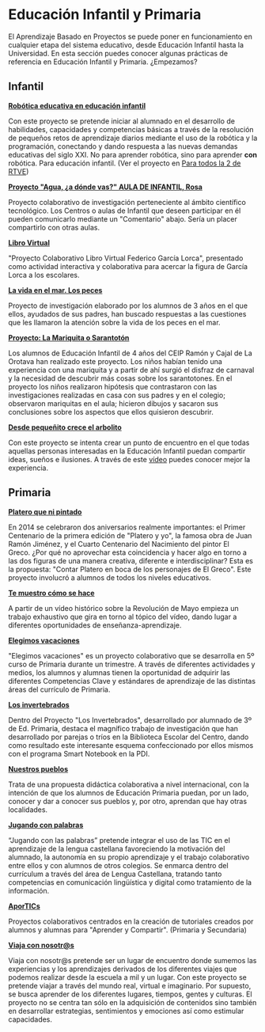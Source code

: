 
# Educación Infantil y Primaria

El Aprendizaje Basado en Proyectos se puede poner en funcionamiento en cualquier etapa del sistema educativo, desde Educación Infantil hasta la Universidad. En esta sección puedes conocer algunas prácticas de referencia en Educación Infantil y Primaria. ¿Empezamos?

## Infantil

**[Robótica educativa en educación infantil](http://olmedarein7.wix.com/roboticainfantil#)**

Con este proyecto se pretende iniciar al alumnado en el desarrollo de habilidades, capacidades y competencias básicas a través de la resolución de pequeños retos de aprendizaje diarios mediante el uso de la robótica y la programación, conectando y dando respuesta a las nuevas demandas educativas del siglo XXI. No para aprender robótica, sino para aprender **con** robótica. Para educación infantil. (Ver el proyecto en [Para todos la 2 de RTVE](http://www.rtve.es/alacarta/videos/para-todos-la-2/para-todos-2-debate-robotica-educacion/2575783/))



**[Proyecto "Agua, ¿a dónde vas?" AULA DE INFANTIL, Rosa](http://ceipal-kazar.blogspot.com.es/p/proy-agua-donde-vas.html)**

Proyecto colaborativo de investigación perteneciente al ámbito científico tecnológico. Los Centros o aulas de Infantil que deseen participar en él pueden comunicarlo mediante un "Comentario" abajo. Sería un placer compartirlo con otras aulas.



**[Libro Virtual](https://sites.google.com/a/aura-net.org/lengua/)**

"Proyecto Colaborativo Libro Virtual Federico García Lorca", presentado como actividad interactiva y colaborativa para acercar la figura de García Lorca a los escolares.



**[La vida en el mar. Los peces](http://trabajarproyectos.blogspot.com.es/2009/05/la-vidad-en-el-mar-lo-peces.html)**

Proyecto de investigación elaborado por los alumnos de 3 años en el que ellos, ayudados de sus padres, han buscado respuestas a las cuestiones que les llamaron la atención sobre la vida de los peces en el mar.



**[Proyecto: La Mariquita o Sarantotón](http://trabajarproyectos.blogspot.com.es/2009/05/proyecto-la-mariquita-o-sarantoton.html)**

Los alumnos de Educación Infantil de 4 años del CEIP Ramón y Cajal de La Orotava han realizado este proyecto. Los niños habían tenido una experiencia con una mariquita y a partir de ahí surgió el disfraz de carnaval y la necesidad de descubrir más cosas sobre los sarantotones. En el proyecto los niños realizaron hipótesis que contrastaron con las investigaciones realizadas en casa con sus padres y en el colegio; observaron mariquitas en el aula; hicieron dibujos y sacaron sus conclusiones sobre los aspectos que ellos quisieron descubrir.



**[Desde pequeñito crece el arbolito](http://desdepequenito.blogspot.com.es/)[](http://lospequesgigantes.blogspot.com.es/)**

Con este proyecto se intenta crear un punto de encuentro en el que todas aquellas personas interesadas en la Educación Infantil puedan compartir ideas, sueños e ilusiones. A través de este [vídeo](https://www.youtube.com/watch?v=Jyl337A3yOI) puedes conocer mejor la experiencia.



## Primaria

[**Platero que ni pintado**](http://inmacs2010.wix.com/plateroquenipintado#!about-us/cjg9)

En 2014 se celebraron dos aniversarios realmente importantes: el Primer Centenario de la primera edición de "Platero y yo", la famosa obra de Juan Ramón Jiménez, y el Cuarto Centenario del Nacimiento del pintor El Greco. ¿Por qué no aprovechar esta coincidencia y hacer algo en torno a las dos figuras de una manera creativa, diferente e interdisciplinar? Esta es la propuesta: "Contar Platero en boca de los personajes de El Greco". Este proyecto involucró a alumnos de todos los niveles educativos.



**[Te muestro cómo se hace](http://temuestrocomosehace.blogspot.com.ar/)**

A partir de un vídeo histórico sobre la Revolución de Mayo empieza un trabajo exhaustivo que gira en torno al tópico del vídeo, dando lugar a diferentes oportunidades de enseñanza-aprendizaje.



**[Elegimos vacaciones](http://www.think1.tv/videoteca/es/index/0-37/coreografia-didactica-5-primaria-pbl)**

"Elegimos vacaciones" es un proyecto colaborativo que se desarrolla en 5º curso de Primaria durante un trimestre. A través de diferentes actividades y medios, los alumnos y alumnas tienen la oportunidad de adquirir las diferentes Competencias Clave y estándares de aprendizaje de las distintas áreas del currículo de Primaria.



**[Los invertebrados](http://josanprimariaef.blogspot.com.es/2014/01/los-invertebrados-proyecto-abp.html)**

Dentro del Proyecto "Los Invertebrados", desarrollado por alumnado de 3º de Ed. Primaria, destaca el magnífico trabajo de investigación que han desarrollado por parejas o tríos en la Biblioteca Escolar del Centro, dando como resultado este interesante esquema confeccionado por ellos mismos con el programa Smart Notebook en la PDI.



**[Nuestros pueblos](https://sites.google.com/site/proyectonuestrospueblos/)**[](https://sites.google.com/site/proyectonuestrospueblos/)

Trata de una propuesta didáctica colaborativa a nivel internacional, con la intención de que los alumnos de Educación Primaria puedan, por un lado, conocer y dar a conocer sus pueblos y, por otro, aprendan que hay otras localidades.



**[Jugando con palabras](https://sites.google.com/a/aura-net.org/lengua/)**

“Jugando con las palabras” pretende integrar el uso de las TIC en el aprendizaje de la lengua castellana favoreciendo la motivación del alumnado, la autonomía en su propio aprendizaje y el trabajo colaborativo entre ellos y con alumnos de otros colegios. Se enmarca dentro del currículum a través del área de Lengua Castellana, tratando tanto competencias en comunicación lingüística y digital como tratamiento de la información.



**[AporTICs](http://aportics.blogspot.com.es/)**

Proyectos colaborativos centrados en la creación de tutoriales creados por alumnos y alumnas para "Aprender y Compartir". (Primaria y Secundaria)



**[Viaja con nosotr@s](http://viajaconnosotrosa1001lugar.blogspot.com.es/2013/09/proyecto-colaborativo-viaja-con-nosotrs.html)**

Viaja con nosotr@s pretende ser un lugar de encuentro donde sumemos las experiencias y los aprendizajes derivados de los diferentes viajes que podemos realizar desde la escuela a mil y un lugar. Con este proyecto se pretende viajar a través del mundo real, virtual e imaginario. Por supuesto, se busca aprender de los diferentes lugares, tiempos, gentes y culturas. El proyecto no se centra tan sólo en la adquisición de contenidos sino también en desarrollar estrategias, sentimientos y emociones así como estimular capacidades.


